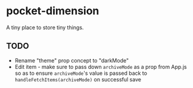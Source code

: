 # pocket-dimension

A tiny place to store tiny things.

## TODO

- Rename "theme" prop concept to "darkMode"
- Edit item - make sure to pass down `archiveMode` as a prop from App.js so as to ensure `archiveMode`'s value is passed back to `handleFetchItems(archiveMode)` on successful save